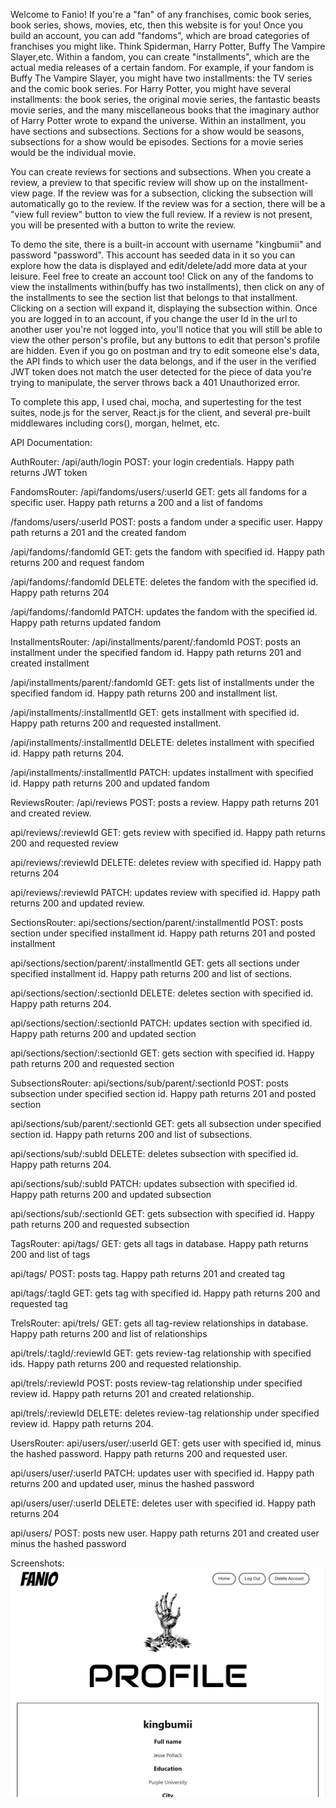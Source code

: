 Welcome to Fanio! If you're a "fan" of any franchises, comic book series, book series, shows, movies, etc, then this website is for you! Once you build an account, you can add "fandoms", which are broad categories of franchises you might like. Think Spiderman, Harry Potter, Buffy The Vampire Slayer,etc. Within a fandom, you can create "installments", which are the actual media releases of a certain fandom. For example, if your fandom is Buffy The Vampire Slayer, you might have two installments: the TV series and the comic book series. For Harry Potter, you might have several installments: the book series, the original movie series, the fantastic beasts movie series, and the many miscellaneous books that the imaginary author of Harry Potter wrote to expand the universe. Within an installment, you have sections and subsections. Sections for a show would be seasons, subsections for a show would be episodes. Sections for a movie series would be the individual movie.

You can create reviews for sections and subsections. When you create a review, a preview to that specific review will show up on the installment-view page. If the review was for a subsection, clicking the subsection will automatically go to the review. If the review was for a section, there will be a "view full review" button to view the full review. If a review is not present, you will be presented with a button to write the review.

To demo the site, there is a built-in account with username "kingbumii" and password "password". This account has seeded data in it so you can explore how the data is displayed and edit/delete/add more data at your leisure. Feel free to create an account too! Click on any of the fandoms to view the installments within(buffy has two installments), then click on any of the installments to see the section list that belongs to that installment. Clicking on a section will expand it, displaying the subsection within. Once you are logged in to an account, if you change the user Id in the url to another user you're not logged into, you'll notice that you will still be able to view the other person's profile, but any buttons to edit that person's profile are hidden. Even if you go on postman and try to edit someone else's data, the API finds to which user the data belongs, and if the user in the verified JWT token does not match the user detected for the piece of data you're trying to manipulate, the server throws back a 401 Unauthorized error.

To complete this app, I used chai, mocha, and supertesting for the test suites, node.js for the server, React.js for the client, and several pre-built middlewares including cors(), morgan, helmet, etc.

API Documentation:

AuthRouter: /api/auth/login POST: your login credentials. Happy path returns JWT token

FandomsRouter: /api/fandoms/users/:userId GET: gets all fandoms for a specific user. Happy path returns a 200 and a list of fandoms

/fandoms/users/:userId POST: posts a fandom under a specific user. Happy path returns a 201 and the created fandom

/api/fandoms/:fandomId GET: gets the fandom with specified id. Happy path returns 200 and request fandom

/api/fandoms/:fandomId DELETE: deletes the fandom with the specified id. Happy path returns 204

/api/fandoms/:fandomId PATCH: updates the fandom with the specified id. Happy path returns updated fandom

InstallmentsRouter: /api/installments/parent/:fandomId POST: posts an installment under the specified fandom id. Happy path returns 201 and created installment

/api/installments/parent/:fandomId GET: gets list of installments under the specified fandom id. Happy path returns 200 and installment list.

/api/installments/:installmentId GET: gets installment with specified id. Happy path returns 200 and requested installment.

/api/installments/:installmentId DELETE: deletes installment with specified id. Happy path returns 204.

/api/installments/:installmentId PATCH: updates installment with specified id. Happy path returns 200 and updated fandom

ReviewsRouter: /api/reviews POST: posts a review. Happy path returns 201 and created review.

api/reviews/:reviewId GET: gets review with specified id. Happy path returns 200 and requested review

api/reviews/:reviewId DELETE: deletes review with specified id. Happy path returns 204

api/reviews/:reviewId PATCH: updates review with specified id. Happy path returns 200 and updated review.

SectionsRouter: api/sections/section/parent/:installmentId POST: posts section under specified installment id. Happy path returns 201 and posted installment

api/sections/section/parent/:installmentId GET: gets all sections under specified installment id. Happy path returns 200 and list of sections.

api/sections/section/:sectionId DELETE: deletes section with specified id. Happy path returns 204.

api/sections/section/:sectionId PATCH: updates section with specified id. Happy path returns 200 and updated section

api/sections/section/:sectionId GET: gets section with specified id. Happy path returns 200 and requested section

SubsectionsRouter: api/sections/sub/parent/:sectionId POST: posts subsection under specified section id. Happy path returns 201 and posted section

api/sections/sub/parent/:sectionId GET: gets all subsection under specified section id. Happy path returns 200 and list of subsections.

api/sections/sub/:subId DELETE: deletes subsection with specified id. Happy path returns 204.

api/sections/sub/:subId PATCH: updates subsection with specified id. Happy path returns 200 and updated subsection

api/sections/sub/:sectionId GET: gets subsection with specified id. Happy path returns 200 and requested subsection

TagsRouter: api/tags/ GET: gets all tags in database. Happy path returns 200 and list of tags

api/tags/ POST: posts tag. Happy path returns 201 and created tag

api/tags/:tagId GET: gets tag with specified id. Happy path returns 200 and requested tag

TrelsRouter: api/trels/ GET: gets all tag-review relationships in database. Happy path returns 200 and list of relationships

api/trels/:tagId/:reviewId GET: gets review-tag relationship with specified ids. Happy path returns 200 and requested relationship.

api/trels/:reviewId POST: posts review-tag relationship under specified review id. Happy path returns 201 and created relationship.

api/trels/:reviewId DELETE: deletes review-tag relationship under specified review id. Happy path returns 204.

UsersRouter: api/users/user/:userId GET: gets user with specified id, minus the hashed password. Happy path returns 200 and requested user.

api/users/user/:userId PATCH: updates user with specified id. Happy path returns 200 and updated user, minus the hashed password

api/users/user/:userId DELETE: deletes user with specified id. Happy path returns 204

api/users/ POST: posts new user. Happy path returns 201 and created user minus the hashed password

Screenshots: ![alt text](ss1.PNG)
